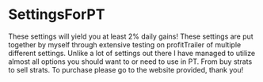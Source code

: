 # SettingsForPT
These settings will yield you at least 2% daily gains!
These settings are put together by myself through extensive testing on profitTrailer of multiple different settings.
Unlike a lot of settings out there I have managed to utilize almost all options you should want to or need to use in PT. From buy strats to sell strats.
To purchase please go to the website provided, thank you! 
